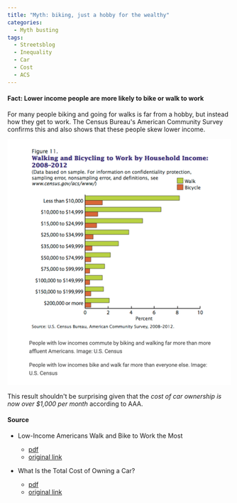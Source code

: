 ```yaml
---
title: "Myth: biking, just a hobby for the wealthy"
categories:
  - Myth busting
tags:
  - Streetsblog
  - Inequality
  - Car
  - Cost
  - ACS
---
```


#### Fact: Lower income people are more likely to bike or walk to work

For many people biking and going for walks is far from a hobby, but instead how they get to work. The Census Bureau's
American Community Survey confirms this and also shows that these people skew lower income.

![walk or bike to work](/images/img/myth-busting/census-acs-bike-income.png)

This result shouldn't be surprising given that the _cost of car ownership is now over $1,000 per month_ according to
AAA.

#### Source 

* Low-Income Americans Walk and Bike to Work the Most
  * [pdf](/images/news/2014-streetsblog-income-biking.pdf)
  * [original link](https://usa.streetsblog.org/2014/05/08/low-income-americans-walk-and-bike-to-work-the-most)

* What Is the Total Cost of Owning a Car?
  * [pdf](/images/news/2024-nerd-wallet-cost-car-ownership.pdf)
  * [original link](https://www.nerdwallet.com/article/loans/auto-loans/total-cost-owning-car)